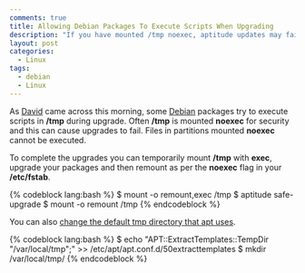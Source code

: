 ```yaml
---
comments: true
title: Allowing Debian Packages To Execute Scripts When Upgrading
description: "If you have mounted /tmp noexec, aptitude updates may fail. Here's some possible solutions."
layout: post
categories:
  - Linux
tags:
  - debian
  - Linux
---
```

As [David][1] came across this morning, some [Debian][2] packages try to execute scripts in **/tmp** 
during upgrade. Often **/tmp** is mounted **noexec** for security and this can cause upgrades to 
fail. Files in partitions mounted **noexec** cannot be executed.

To complete the upgrades you can temporarily mount **/tmp** with **exec**, upgrade your packages 
and then remount as per the **noexec** flag in your **/etc/fstab**.

{% codeblock lang:bash %}
$ mount -o remount,exec /tmp
$ aptitude safe-upgrade
$ mount -o remount /tmp
{% endcodeblock %}

You can also [change the default tmp directory that apt uses][3].

{% codeblock lang:bash %}
$ echo "APT::ExtractTemplates::TempDir \"/var/local/tmp\";" >> /etc/apt/apt.conf.d/50extracttemplates
$ mkdir /var/local/tmp/
{% endcodeblock %}

 [1]: http://www.ichec.ie/about_us/david_delaharpegolden
 [2]: http://www.debian.org/
 [3]: http://wiki.mediatemple.net/w/%28ve%29:Configure_apt
